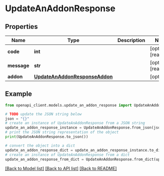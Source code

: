 # UpdateAnAddonResponse


## Properties

Name | Type | Description | Notes
------------ | ------------- | ------------- | -------------
**code** | **int** |  | [optional] [readonly] 
**message** | **str** |  | [optional] [readonly] 
**addon** | [**UpdateAnAddonResponseAddon**](UpdateAnAddonResponseAddon.md) |  | [optional] 

## Example

```python
from openapi_client.models.update_an_addon_response import UpdateAnAddonResponse

# TODO update the JSON string below
json = "{}"
# create an instance of UpdateAnAddonResponse from a JSON string
update_an_addon_response_instance = UpdateAnAddonResponse.from_json(json)
# print the JSON string representation of the object
print(UpdateAnAddonResponse.to_json())

# convert the object into a dict
update_an_addon_response_dict = update_an_addon_response_instance.to_dict()
# create an instance of UpdateAnAddonResponse from a dict
update_an_addon_response_from_dict = UpdateAnAddonResponse.from_dict(update_an_addon_response_dict)
```
[[Back to Model list]](../README.md#documentation-for-models) [[Back to API list]](../README.md#documentation-for-api-endpoints) [[Back to README]](../README.md)


